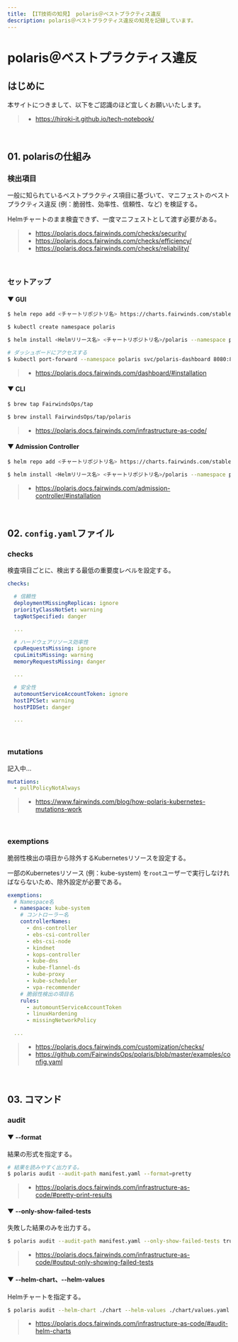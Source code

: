 ```yaml
---
title: 【IT技術の知見】 polaris＠ベストプラクティス違反
description: polaris＠ベストプラクティス違反の知見を記録しています。
---
```


# polaris＠ベストプラクティス違反

## はじめに

本サイトにつきまして、以下をご認識のほど宜しくお願いいたします。

> - https://hiroki-it.github.io/tech-notebook/

<br>

## 01. polarisの仕組み

### 検出項目

一般に知られているベストプラクティス項目に基づいて、マニフェストのベストプラクティス違反 (例：脆弱性、効率性、信頼性、など) を検証する。

Helmチャートのまま検査できず、一度マニフェストとして渡す必要がある。

> - https://polaris.docs.fairwinds.com/checks/security/
> - https://polaris.docs.fairwinds.com/checks/efficiency/
> - https://polaris.docs.fairwinds.com/checks/reliability/

<br>

### セットアップ

#### ▼ GUI

```bash
$ helm repo add <チャートリポジトリ名> https://charts.fairwinds.com/stable

$ kubectl create namespace polaris

$ helm install <Helmリリース名> <チャートリポジトリ名>/polaris --namespace polaris

# ダッシュボードにアクセスする
$ kubectl port-forward --namespace polaris svc/polaris-dashboard 8080:80
```

> - https://polaris.docs.fairwinds.com/dashboard/#installation

#### ▼ CLI

```bash
$ brew tap FairwindsOps/tap

$ brew install FairwindsOps/tap/polaris
```

> - https://polaris.docs.fairwinds.com/infrastructure-as-code/

#### ▼ Admission Controller

```bash
$ helm repo add <チャートリポジトリ名> https://charts.fairwinds.com/stable

$ helm install <Helmリリース名> <チャートリポジトリ名>/polaris --namespace polaris --set webhook.enable=true --set dashboard.enable=false
```

> - https://polaris.docs.fairwinds.com/admission-controller/#installation

<br>

## 02. `config.yaml`ファイル

### checks

検査項目ごとに、検出する最低の重要度レベルを設定する。

```yaml
checks:

  # 信頼性
  deploymentMissingReplicas: ignore
  priorityClassNotSet: warning
  tagNotSpecified: danger

  ...

  # ハードウェアリソース効率性
  cpuRequestsMissing: ignore
  cpuLimitsMissing: warning
  memoryRequestsMissing: danger

  ...

  # 安全性
  automountServiceAccountToken: ignore
  hostIPCSet: warning
  hostPIDSet: danger

  ...
```

<br>

### mutations

記入中...

```yaml
mutations:
  - pullPolicyNotAlways
```

> - https://www.fairwinds.com/blog/how-polaris-kubernetes-mutations-work

<br>

### exemptions

脆弱性検出の項目から除外するKubernetesリソースを設定する。

一部のKubernetesリソース (例：kube-system) を`root`ユーザーで実行しなければならないため、除外設定が必要である。

```yaml
exemptions:
  # Namespace名
  - namespace: kube-system
    # コントローラー名
    controllerNames:
      - dns-controller
      - ebs-csi-controller
      - ebs-csi-node
      - kindnet
      - kops-controller
      - kube-dns
      - kube-flannel-ds
      - kube-proxy
      - kube-scheduler
      - vpa-recommender
    # 脆弱性検出の項目名
    rules:
      - automountServiceAccountToken
      - linuxHardening
      - missingNetworkPolicy

  ...
```

> - https://polaris.docs.fairwinds.com/customization/checks/
> - https://github.com/FairwindsOps/polaris/blob/master/examples/config.yaml

<br>

## 03. コマンド

### audit

#### ▼ --format

結果の形式を指定する。

```bash
# 結果を読みやすく出力する。
$ polaris audit --audit-path manifest.yaml --format=pretty
```

> - https://polaris.docs.fairwinds.com/infrastructure-as-code/#pretty-print-results

#### ▼ --only-show-failed-tests

失敗した結果のみを出力する。

```bash
$ polaris audit --audit-path manifest.yaml --only-show-failed-tests true
```

> - https://polaris.docs.fairwinds.com/infrastructure-as-code/#output-only-showing-failed-tests

#### ▼ --helm-chart、--helm-values

Helmチャートを指定する。

```bash
$ polaris audit --helm-chart ./chart --helm-values ./chart/values.yaml
```

> - https://polaris.docs.fairwinds.com/infrastructure-as-code/#audit-helm-charts

<br>
